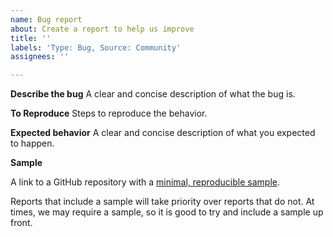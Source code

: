 ```yaml
---
name: Bug report
about: Create a report to help us improve
title: ''
labels: 'Type: Bug, Source: Community'
assignees: ''

---
```


**Describe the bug**
A clear and concise description of what the bug is.

**To Reproduce**
Steps to reproduce the behavior.

**Expected behavior**
A clear and concise description of what you expected to happen.

**Sample**

A link to a GitHub repository with a [minimal, reproducible sample](https://stackoverflow.com/help/minimal-reproducible-example).

Reports that include a sample will take priority over reports that do not.
At times, we may require a sample, so it is good to try and include a sample up front.

